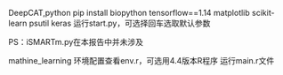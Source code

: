 DeepCAT,python
pip install biopython tensorflow==1.14 matplotlib scikit-learn psutil keras
运行start.py，可选择回车选取默认参数

PS：iSMARTm.py在本报告中并未涉及


mathine_learning
环境配置查看env.r，可选用4.4版本R程序
运行main.r文件